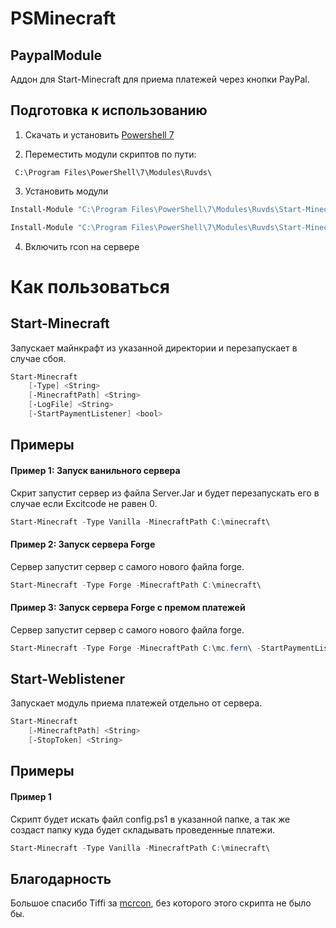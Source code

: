 # PSMinecraft

## PaypalModule

Аддон для Start-Minecraft для приема платежей через кнопки PayPal.


## Подготовка к использованию
1. Скачать и установить [Powershell 7](https://github.com/PowerShell/PowerShell/releases)

2. Переместить модули скриптов по пути:
```
 C:\Program Files\PowerShell\7\Modules\Ruvds\
```

3. Установить модули 
```Powershell
Install-Module "C:\Program Files\PowerShell\7\Modules\Ruvds\Start-Minecraft\Start-Minecraft.psd1"

Install-Module "C:\Program Files\PowerShell\7\Modules\Ruvds\Start-MinecraftWebListener\Start-MinecraftWebListener.psd1"
```

4. Включить rcon на сервере


# Как пользоваться

## Start-Minecraft

Запускает майнкрафт из указанной директории и перезапускает в случае сбоя.
```Powershell
Start-Minecraft
    [-Type] <String>
    [-MinecraftPath] <String>
    [-LogFile] <String>
    [-StartPaymentListener] <bool>
```

## Примеры
#### Пример 1: Запуск ванильного сервера
Скрит запустит сервер из файла Server.Jar и будет перезапускать его в случае если Excitcode не равен 0.
```Powershell
Start-Minecraft -Type Vanilla -MinecraftPath C:\minecraft\
````

#### Пример 2: Запуск сервера Forge
Сервер запустит сервер c самого нового файла forge.
```Powershell
Start-Minecraft -Type Forge -MinecraftPath C:\minecraft\
````

#### Пример 3: Запуск сервера Forge с премом платежей
Сервер запустит сервер c самого нового файла forge.
```Powershell
Start-Minecraft -Type Forge -MinecraftPath C:\mc.fern\ -StartPaymentListener
````

## Start-Weblistener

Запускает модуль приема платежей отдельно от сервера.

```Powershell
Start-Minecraft
    [-MinecraftPath] <String>
    [-StopToken] <String>
```

## Примеры
#### Пример 1
Скрипт будет искать файл config.ps1 в указанной папке, а так же создаст папку куда будет складывать проведенные платежи.
```Powershell
Start-Minecraft -Type Vanilla -MinecraftPath C:\minecraft\
````

## Благодарность

Большое спасибо Tiffi за [mcrcon](https://github.com/Tiiffi/mcrcon), без которого этого скрипта не было бы.